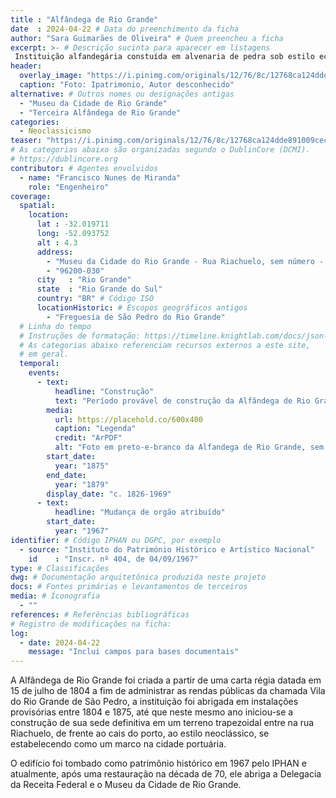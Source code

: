 ```yaml
---
title : "Alfândega de Rio Grande"
date  : 2024-04-22 # Data do preenchimento da ficha
author: "Sara Guimarães de Oliveira" # Quem preencheu a ficha
excerpt: >- # Descrição sucinta para aparecer em listagens
 Instituição alfandegária constuída em alvenaria de pedra sob estilo eclético, inaugurada em 1879.
header:
  overlay_image: "https://i.pinimg.com/originals/12/76/8c/12768ca124dde891009cec16e524d835.jpg"
  caption: "Foto: Ipatrimonio, Autor desconhecido"
alternative: # Outros nomes ou designações antigas
  - "Museu da Cidade de Rio Grande"
  - "Terceira Alfândega de Rio Grande"
categories:
  - Neoclassicismo
teaser: "https://i.pinimg.com/originals/12/76/8c/12768ca124dde891009cec16e524d835.jpg"
# As categorias abaixo são organizadas segundo o DublinCore (DCMI).
# https://dublincore.org
contributor: # Agentes envolvidos
  - name: "Francisco Nunes de Miranda"
    role: "Engenheiro"
coverage:
  spatial:
    location:
      lat : -32.019711 
      long: -52.093752
      alt : 4.3
      address:
        - "Museu da Cidade do Rio Grande - Rua Riachuelo, sem número - Centro"
        - "96200-030"
      city   : "Rio Grande"
      state  : "Rio Grande do Sul"
      country: "BR" # Código ISO
      locationHistoric: # Escopos geográficos antigos
        - "Freguesia de São Pedro do Rio Grande"
  # Linha do tempo
  # Instruções de formatação: https://timeline.knightlab.com/docs/json-format.html
  # As categorias abaixo referenciam recursos externos a este site,
  # em geral.
  temporal:
    events:
      - text:
          headline: "Construção"
          text: "Período provável de construção da Alfândega de Rio Grande"
        media:
          url: https://placehold.co/600x400
          caption: "Legenda"
          credit: "ArPDF"
          alt: "Foto em preto-e-branco da Alfandega de Rio Grande, sem informação de data"
        start_date:
          year: "1875"
        end_date:
          year: "1879"
        display_date: "c. 1826-1969"
      - text:
          headline: "Mudança de orgão atribuído"
        start_date:
          year: "1967"
identifier: # Código IPHAN ou DGPC, por exemplo
  - source: "Instituto do Património Histórico e Artístico Nacional"
    id    : "Inscr. nº 404, de 04/09/1967"
type: # Classificações
dwg: # Documentação arquitetônica produzida neste projeto
docs: # Fontes primárias e levantamentos de terceiros
media: # Iconografia
  - ""
references: # Referências bibliográficas
# Registro de modificações na ficha:
log:
  - date: 2024-04-22
    message: "Inclui campos para bases documentais"
---
```


A Alfândega de Rio Grande foi criada a partir de uma carta régia datada em 15 de julho de 1804 a fim de administrar as rendas públicas da chamada Vila do Rio Grande de São Pedro, a instituição foi abrigada em instalações provisórias entre 1804 e 1875, até que neste mesmo ano iniciou-se a construção de sua sede definitiva em um terreno trapezoidal entre na rua Riachuelo, de frente ao cais do porto, ao estilo neoclássico, se estabelecendo como um marco na cidade portuária.

O edifício foi tombado como patrimônio histórico em 1967 pelo IPHAN e atualmente, após uma restauração na década de 70, ele abriga a Delegacia da Receita Federal e o Museu da Cidade de Rio Grande.
